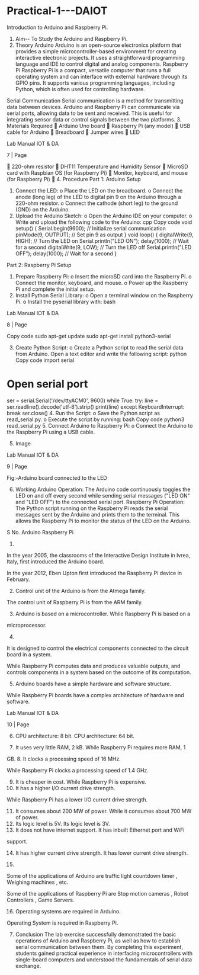 # Practical-1---DAIOT
Introduction to Arduino and Raspberry Pi.
1. Aim-- To Study the Arduino and Raspberry Pi.
2. Theory
Arduino
Arduino is an open-source electronics platform that provides a simple microcontroller-based
environment for creating interactive electronic projects. It uses a straightforward programming
language and IDE to control digital and analog components.
Raspberry Pi
Raspberry Pi is a compact, versatile computer that runs a full operating system and can interface
with external hardware through its GPIO pins. It supports various programming languages,
including Python, which is often used for controlling hardware.

Serial Communication
Serial communication is a method for transmitting data between devices. Arduino and Raspberry
Pi can communicate via serial ports, allowing data to be sent and received. This is useful for
integrating sensor data or control signals between the two platforms.
3. Materials Required
 Arduino Uno board
 Raspberry Pi (any model)
 USB cable for Arduino
 Breadboard
 Jumper wires
 LED

Lab Manual IOT &amp; DA

7 | Page

 220-ohm resistor
 DHT11 Temperature and Humidity Sensor
 MicroSD card with Raspbian OS (for Raspberry Pi)
 Monitor, keyboard, and mouse (for Raspberry Pi)

4. Procedure
Part 1: Arduino Setup
1. Connect the LED:
o Place the LED on the breadboard.
o Connect the anode (long leg) of the LED to digital pin 9 on the Arduino through a
220-ohm resistor.
o Connect the cathode (short leg) to the ground (GND) on the Arduino.
2. Upload the Arduino Sketch:
o Open the Arduino IDE on your computer.
o Write and upload the following code to the Arduino:
cpp
Copy code
void setup() {
Serial.begin(9600); // Initialize serial communication
pinMode(9, OUTPUT); // Set pin 9 as output
}
void loop() {
digitalWrite(9, HIGH); // Turn the LED on
Serial.println(&quot;LED ON&quot;);
delay(1000); // Wait for a second
digitalWrite(9, LOW); // Turn the LED off
Serial.println(&quot;LED OFF&quot;);
delay(1000); // Wait for a second
}

Part 2: Raspberry Pi Setup
1. Prepare Raspberry Pi:
o Insert the microSD card into the Raspberry Pi.
o Connect the monitor, keyboard, and mouse.
o Power up the Raspberry Pi and complete the initial setup.
2. Install Python Serial Library:
o Open a terminal window on the Raspberry Pi.
o Install the pyserial library with:
bash

Lab Manual IOT &amp; DA

8 | Page

Copy code
sudo apt-get update
sudo apt-get install python3-serial

3. Create Python Script:
o Create a Python script to read the serial data from Arduino. Open a text editor and
write the following script:
python
Copy code
import serial
# Open serial port
ser = serial.Serial(&#39;/dev/ttyACM0&#39;, 9600)
while True:
try:
line = ser.readline().decode(&#39;utf-8&#39;).strip()
print(line)
except KeyboardInterrupt:
break
ser.close()
4. Run the Script:
o Save the Python script as read_serial.py.
o Execute the script by running:
bash
Copy code
python3 read_serial.py
5. Connect Arduino to Raspberry Pi:
o Connect the Arduino to the Raspberry Pi using a USB cable.

5. Image

Lab Manual IOT &amp; DA

9 | Page

Fig:-Arduino board connected to the LED

6. Working
Arduino Operation:
The Arduino code continuously toggles the LED on and off every second while sending serial
messages (&quot;LED ON&quot; and &quot;LED OFF&quot;) to the connected serial port.
Raspberry Pi Operation:
The Python script running on the Raspberry Pi reads the serial messages sent by the Arduino and
prints them to the terminal. This allows the Raspberry Pi to monitor the status of the LED on the
Arduino.

S
No.
Arduino Raspberry Pi

1.
In the year 2005, the classrooms of
the Interactive Design Institute in
Ivrea, Italy, first introduced the
Arduino board.

In the year 2012, Eben Upton first
introduced the Raspberry Pi device in
February.

2. Control unit of the Arduino is from
the Atmega family.

The control unit of Raspberry Pi is from the
ARM family.

3. Arduino is based on a microcontroller. While Raspberry Pi is based on a

microprocessor.

4.
It is designed to control the electrical
components connected to the circuit
board in a system.

While Raspberry Pi computes data and
produces valuable outputs, and controls
components in a system based on the
outcome of its computation.

5. Arduino boards have a simple
hardware and software structure.

While Raspberry Pi boards have a complex
architecture of hardware and software.

Lab Manual IOT &amp; DA

10 | Page

6. CPU architecture: 8 bit. CPU architecture: 64 bit.

7. It uses very little RAM, 2 kB. While Raspberry Pi requires more RAM, 1

GB.
8. It clocks a processing speed of 16
MHz.

While Raspberry Pi clocks a processing
speed of 1.4 GHz.

9. It is cheaper in cost. While Raspberry Pi is expensive.
10. It has a higher I/O current drive
strength.

While Raspberry Pi has a lower I/O current
drive strength.

11. It consumes about 200 MW of power. While it consumes about 700 MW of power.
12. Its logic level is 5V. Its logic level is 3V.
13. It does not have internet support. It has inbuilt Ethernet port and WiFi

support.

14. It has higher current drive strength. It has lower current drive strength.

15.
Some of the applications of Arduino
are traffic light countdown timer ,
Weighing machines , etc.

Some of the applications of Raspberry Pi are
Stop motion cameras , Robot Controllers ,
Game Servers.

16. Operating systems are required in
Arduino.

Operating System is required in Raspberry
Pi.

7. Conclusion
The lab exercise successfully demonstrated the basic operations of Arduino and Raspberry Pi, as
well as how to establish serial communication between them. By completing this experiment,
students gained practical experience in interfacing microcontrollers with single-board computers
and understood the fundamentals of serial data exchange.
